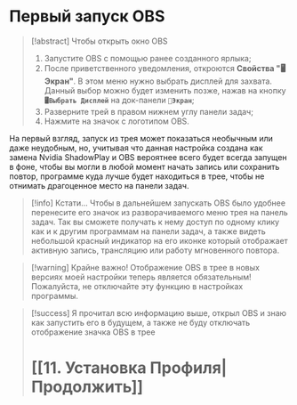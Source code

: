 # **Первый запуск OBS**

> [!abstract] Чтобы открыть окно OBS
>  1. Запустите OBS с помощью ранее созданного ярлыка;
>  2. После приветственного уведомления, откроются **Свойства "🖥️Экран"**. В этом меню нужно выбрать дисплей для захвата. Данный выбор можно будет изменить позже, нажав на кнопку **`🖥️Выбрать Дисплей`** на док-панели **`🎦Экран`**;
>  3. Разверните трей в правом нижнем углу панели задач;
>  4. Нажмите на значок с логотипом OBS.

На первый взгляд, запуск из трея может показаться необычным или даже неудобным, но, учитывая что данная настройка создана как замена Nvidia ShadowPlay и OBS вероятнее всего будет всегда запущен в фоне, чтобы вы могли в любой момент начать запись или сохранить повтор, программе куда лучше будет находиться в трее, чтобы не отнимать драгоценное место на панели задач.

> [!info] Кстати...
> Чтобы в дальнейшем запускать OBS было удобнее перенесите его значок из разворачиваемого меню трея на панель задач. Так вы сможете получать к нему доступ по одному клику как и к другим программам на панели задач, а также видеть небольшой красный индикатор на его иконке который отображает активную запись, трансляцию или работу мгновенного повтора.

> [!warning] Крайне важно!
> Отображение OBS в трее в новых версиях моей настройки теперь является обязательным! Пожалуйста, не отключайте эту функцию в настройках программы.

> [!success] Я прочитал всю информацию выше, открыл OBS и знаю как запустить его в будущем, а также не буду отключать отображение значка OBS в трее
> # [[11. Установка Профиля|Продолжить]]
